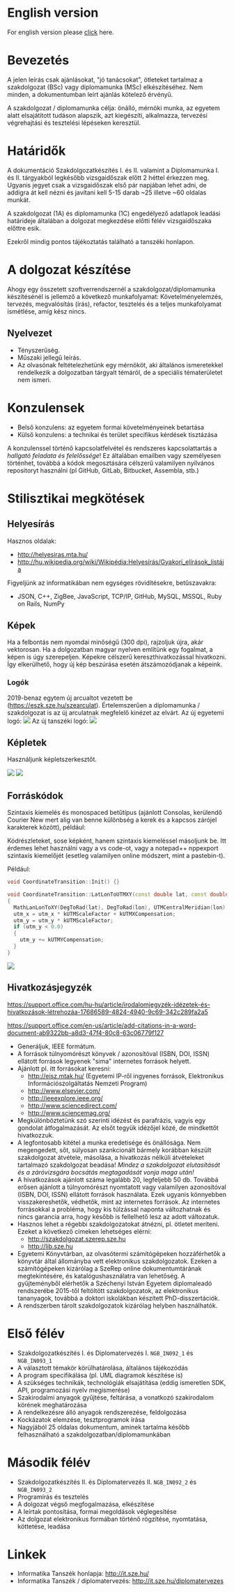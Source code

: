 # English version
For english version please [click](readme-eng.md) here.

# Bevezetés
A jelen leírás csak ajánlásokat, "jó tanácsokat", ötleteket tartalmaz a szakdolgozat (BSc) vagy diplomamunka (MSc) elkészítéséhez.
Nem minden, a dokumentumban leírt ajánlás kötelező érvényű.

A szakdolgozat / diplomamunka célja: önálló, mérnöki munka, az egyetem alatt elsajátított tudáson alapszik, azt kiegészíti, alkalmazza, tervezési végrehajtási és tesztelési lépéseken keresztül.

# Határidők
A dokumentáció Szakdolgozatkészítés I. és II. valamint a Diplomamunka I. és II. tárgyakból legkésőbb vizsgaidőszak előtt 2 héttel érkezzen meg. Ugyanis jegyet csak a vizsgaidőszak első pár napjában lehet adni, de addigra át kell nézni és javítani kell 5-15 darab ~25 illetve ~60 oldalas munkát.

A szakdolgozat (1A) és diplomamunka (1C) engedélyező adatlapok leadási határideje általában a dolgozat megkezdése előtti félév vizsgaidőszaka előttre esik. 

Ezekről mindig pontos tájékoztatás található a tanszéki honlapon.

# A dolgozat készítése
Ahogy egy összetett szoftverrendszernél a szakdolgozat/diplomamunka készítésénél is jellemző a következő munkafolyamat:
Követelményelemzés, tervezés, megvalósítás (írás), refactor, tesztelés és a teljes munkafolyamat ismétlése, amíg kész nincs. 
## Nyelvezet
- Tényszerűség.
- Műszaki jellegű leírás.
- Az olvasónak feltételezhetünk egy mérnököt, aki általános ismeretekkel rendelkezik a dolgozatban tárgyalt témáról, de a speciális tématerületet nem ismeri.


# Konzulensek
- Belső konzulens: az egyetem formai követelményeinek betartása
- Külső konzulens: a technikai és terület specifikus kérdések tisztázása

A konzulenssel történő kapcsolatfelvétel és rendszeres kapcsolattartás a _hallgató feladata és felelőssége_! Ez általában emailben vagy személyesen történhet, továbbá a kódok megosztására célszerű valamilyen nyilvános repositoryt használni (pl GitHub, GitLab, Bitbucket, Assembla, stb.)

# Stilisztikai megkötések
## Helyesírás
Hasznos oldalak: 
- http://helyesiras.mta.hu/
- http://hu.wikipedia.org/wiki/Wikipédia:Helyesírás/Gyakori_elírások_listája

Figyeljünk az informatikában nem egységes rövidítésekre, betűszavakra:
 - JSON, C++, ZigBee, JavaScript, TCP/IP, GitHub, MySQL, MSSQL, Ruby on Rails, NumPy

## Képek
Ha a felbontás nem nyomdai minőségű (300 dpi), rajzoljuk újra, akár vektorosan.
Ha a dolgozatban magyar nyelven említünk egy fogalmat, a képen is úgy szerepeljen.
Képekre célszerű kereszthivatkozással hivatkozni. Így elkerülhető, hogy új kép beszúrása esetén átszámozódjanak a képeink.

### Logók
2019-benaz egytem új arcualtot vezetett be (https://eszk.sze.hu/szearculat). Értelemszerűen a diplomamunka / szakdolgozat is az új arculatnak megfelelő kinézet az elvárt.
Az új egyetemi logó:
![](img\infologo_2020_university.svg)
Az új tanszéki logó:
![](img\infologo_2020_department.svg)

## Képletek
Használjunk képletszerkesztőt.

![](img\equation01.png)
![](img\equation02.svg)


## Forráskódok
Szintaxis kiemelés és monospaced betűtípus (ajánlott Consolas, kerülendő Courier New mert alig van benne különbség a kerek és a kapcsos zárójel karakterek között), például:


Kódrészleteket, sose képként, hanem szintaxis kiemeléssel másoljunk be. Itt érdemes lehet használni vagy a vs code-ot, vagy a notepad++ nppexport szintaxis kiemelőjét (esetleg valamilyen online módszert, mint a pastebin-t).

Például:
``` cpp
void CoordinateTransition::Init() {}

void CoordinateTransition::LatLonToUTMXY(const double lat, const double lon, double &utm_x, double &utm_y)
{
  MathLanLonToXY(DegToRad(lat), DegToRad(lon), UTMCentralMeridian(lon), utm_x,utm_y);
  utm_x = utm_x * kUTMScaleFactor + kUTMXCompensation;
  utm_y = utm_y * kUTMScaleFactor;
  if (utm_y < 0.0)
  {
    utm_y += kUTMYCompensation;
  }
}
```
![](img\language01.png)

## Hivatkozásjegyzék
https://support.office.com/hu-hu/article/irodalomjegyzék-idézetek-és-hivatkozások-létrehozáa-17686589-4824-4940-9c69-342c289fa2a5

https://support.office.com/en-us/article/add-citations-in-a-word-document-ab9322bb-a8d3-47f4-80c8-63c06779f127

- Generáljuk, IEEE formátum.
- A források túlnyomórészt könyvek / azonosítóval (ISBN, DOI, ISSN) ellátott források legyenek "sima" internetes források helyett.
- Ajánlott pl. itt forrásokat keresni: 
  - http://eisz.mtak.hu/ (Egyetemi IP-ről ingyenes források, Elektronikus Információszolgáltatás Nemzeti Program)
  - http://www.elsevier.com/
  - http://ieeexplore.ieee.org/
  - http://www.sciencedirect.com/
  - http://www.sciencemag.org/
- Megkülönböztetünk szó szerinti idézést és parafrázis, vagyis egy gondolat átfogalmazását. Az elsőt tegyük idézőjel közé, de mindkettőt hivatkozzuk.
- A legfontosabb kitétel a munka eredetisége és önállósága. Nem megengedett, sőt, súlyosan szankcionált bármely korábban készült szakdolgozat átvétele, másolása, a hivatkozás nélküli átvételeket tartalmazó szakdolgozat beadása! _Mindez a szakdolgozat elutasítását és a záróvizsgára bocsátás megtagadását vonja maga után!_
- A hivatkozások ajánlott száma legalább 20, legfeljebb 50 db. Továbbá erősen ajánlott a túlnyomórészt nyomtatott vagy valamilyen azonosítóval (ISBN, DOI, ISSN) ellátott források használata. Ezek ugyanis könnyebben visszakereshetők, védhetők, mint az internetes források. Az internetes forrásokkal a probléma, hogy kis túlzással naponta változhatnak és nincs garancia arra, hogy később is fellelhető lesz az adott változatuk.
- Hasznos lehet a régebbi szakdolgozatokat átnézni, pl. ötletet meríteni. Ezeket a következő címeken lehetséges elérni:
  - http://szakdolgozat.szerep.sze.hu
  - http://lib.sze.hu
- Egyetemi Könyvtárban, az olvasótermi számítógépeken hozzáférhetők a könyvtár által állományba vett elektronikus szakdolgozatok. Ezeken a számítógépeken kizárólag a SzeRep online dokumentumtárának megtekintésére, és katalógushasználatra van lehetőség. A gyűjteményből elérhetők a Széchenyi István Egyetem diplomaleadó rendszerébe 2015-től feltöltött szakdolgozatok, az elektronikus tananyagok, továbbá a doktori iskolákban készített PhD-disszertációk.
- A rendszerben tárolt szakdolgozatok kizárólag helyben használhatók.

# Első félév
- Szakdolgozatkészítés I. és Diplomatervezés I. `NGB_IN092_1` és `NGB_IN093_1`
- A választott témakör körülhatárolása, általános tájékozódás
- A program specifikálása (pl. UML diagramok készítése is)
- A szükséges technikák, technológiák elsajátítása (eddig ismeretlen SDK, API, programozási nyelv megismerése)
- Szakirodalmi anyagok gyűjtése, feltárása, a vonatkozó szakirodalom körének meghatározása
- A rendelkezésre álló anyagok rendszerezése, feldolgozása
- Kockázatok elemzése, tesztprogramok írása
- Nagyjából 25 oldalas dokumentum, aminek tartalma később felhasználható a szakdolgozatban/diplomamunkában

# Második félév
- Szakdolgozatkészítés II. és Diplomatervezés II. `NGB_IN092_2` és `NGB_IN093_2`
- Programírás és tesztelés
- A dolgozat végső megfogalmazása, elkészítése
- A leírtak pontosítása, formai megoldások véglegesítése
- Az dolgozat elektronikus formában történő rögzítése, nyomtatása, köttetése, leadása

# Linkek
- Informatika Tanszék honlapja: http://it.sze.hu/
- Informatika Tanszék / diplomatervezés: http://it.sze.hu/diplomatervezes
